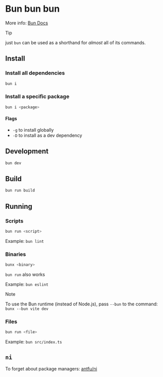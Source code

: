 # Bun bun bun

More info: [Bun Docs](https://bun.sh/docs)

>[!TIP]
> just `bun` can be used as a shorthand for *almost* all of its commands.

## Install

### Install all dependencies

```bash
bun i
```

### Install a specific package

```bash
bun i <package>
```

#### Flags

- `-g` to install globally
- `-D` to install as a dev dependency

## Development

```bash
bun dev
```

## Build

```bash
bun run build
```

## Running

### Scripts

```bash
bun run <script>
```

Example: `bun lint`

### Binaries

```bash
bunx <binary>
```

`bun run` also works

Example: `bun eslint`

>[!NOTE]
> To use the Bun runtime (instead of Node.js), pass `--bun` to the command: `bunx --bun vite dev`

### Files

```bash
bun run <file>
```

Example: `bun src/index.ts`

## `ni`

To forget about package managers: [antfu/ni](https://github.com/antfu-collective/ni?tab=readme-ov-file#ni)
